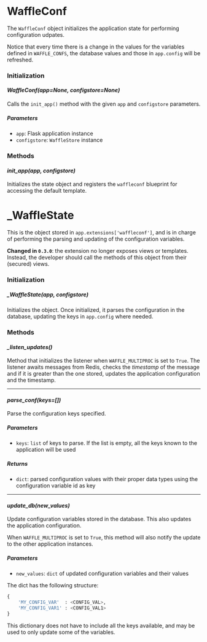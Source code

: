 # WaffleConf

The `WaffleConf` object initializes the application state for performing
configuration udpates.

Notice that every time there is a change in the values for the variables
defined in `WAFFLE_CONFS`, the database values and those in `app.config` will
be refreshed.

### Initialization

#### ***WaffleConf(app=None, configstore=None)***

Calls the `init_app()` method with the given `app` and `configstore`
parameters.

##### Parameters

- `app`: Flask application instance
- `configstore`: `WaffleStore` instance

### Methods

#### ***init_app(app, configstore)***

Initializes the state object and registers the `waffleconf` blueprint for
accessing the default template.


# _WaffleState

This is the object stored in `app.extensions['waffleconf']`, and is in charge
of performing the parsing and updating of the configuration variables.

**Changed in `0.3.0`**: the extension no longer exposes views or templates.
Instead, the developer should call the methods of this object from their
(secured) views.

### Initialization

##### ***_WaffleState(app, configstore)***

Initializes the object. Once initialized, it parses the configuration in the
database, updating the keys in `app.config` where needed.

### Methods

#### ***_listen_updates()***

Method that initializes the listener when `WAFFLE_MULTIPROC` is set to `True`.
The listener awaits messages from Redis, checks the *timestamp* of the message
and if it is greater than the one stored, updates the application configuration
and the timestamp.

---

#### ***parse_conf(keys=[])***

Parse the configuration keys specified.

##### Parameters

- `keys`: `list` of keys to parse. If the list is empty, all the keys known to
  the application will be used

##### Returns

- `dict`: parsed configuration values with their proper data types using the
  configuration variable id as key

---

#### ***update_db(new_values)***

Update configuration variables stored in the database. This also updates the
application configuration.

When `WAFFLE_MULTIPROC` is set to `True`, this method will also notify the
update to the other application instances.

##### Parameters

- `new_values`: `dict` of updated configuration variables and their values

The dict has the following structure:

```python
{
    'MY_CONFIG_VAR'  : <CONFIG_VAL>,
    'MY_CONFIG_VAR1' : <CONFIG_VAL1>
}
```

This dictionary does not have to include all the keys available, and may be
used to only update some of the variables.
